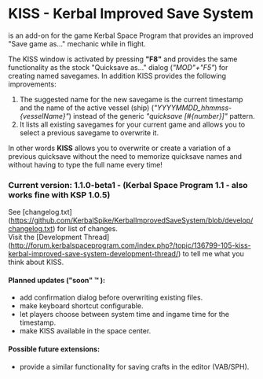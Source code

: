 KISS - Kerbal Improved Save System
==================================

is an add-on for the game Kerbal Space Program that provides an improved "Save game as..." mechanic while in flight.  

The KISS window is activated by pressing **"F8"** and provides the same functionality as the stock "Quicksave as..." dialog (*"MOD"+"F5"*) for creating named savegames. In addition KISS provides the following improvements:

1.  The suggested name for the new savegame is the current timestamp and the name of the active vessel (ship) (*"YYYYMMDD_hhmmss-{vesselName}"*) instead of the generic *"quicksave [#{number}]"* pattern.
2.  It lists all existing savegames for your current game and allows you to select a previous savegame to overwrite it.

In other words **KISS** allows you to overwrite or create a variation of a previous quicksave without the need to memorize quicksave names and without having to type the full name every time!

### Current version: 1.1.0-beta1 - (Kerbal Space Program 1.1 - also works fine with KSP 1.0.5) ###

See [changelog.txt] (https://github.com/KerbalSpike/KerbalImprovedSaveSystem/blob/develop/changelog.txt) for list of changes.  
Visit the [Development Thread] (http://forum.kerbalspaceprogram.com/index.php?/topic/136799-105-kiss-kerbal-improved-save-system-development-thread/) to tell me what you think about KISS. 

#### Planned updates ("soon" :tm: ): ####
* add confirmation dialog before overwriting existing files.
* make keyboard shortcut configurable.
* let players choose between system time and ingame time for the timestamp.
* make KISS available in the space center.

#### Possible future extensions: ####
* provide a similar functionality for saving crafts in the editor (VAB/SPH).  
